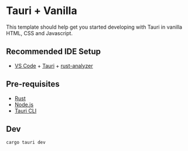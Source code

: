 # Tauri + Vanilla

This template should help get you started developing with Tauri in vanilla HTML, CSS and Javascript.

## Recommended IDE Setup

- [VS Code](https://code.visualstudio.com/) + [Tauri](https://marketplace.visualstudio.com/items?itemName=tauri-apps.tauri-vscode) + [rust-analyzer](https://marketplace.visualstudio.com/items?itemName=rust-lang.rust-analyzer)

## Pre-requisites

- [Rust](https://www.rust-lang.org/tools/install)
- [Node.js](https://nodejs.org/en/download/)
- [Tauri CLI](https://crates.io/crates/tauri-cli)

## Dev

```bash
cargo tauri dev
```